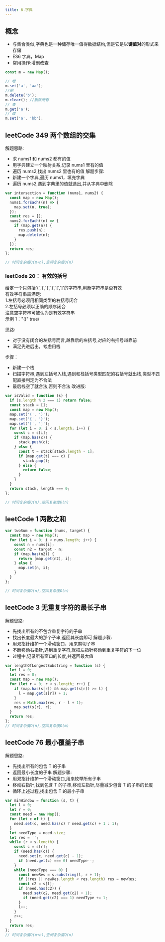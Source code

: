 ```yaml
---
title: 6.字典
---
```


## 概念

- 与集合类似,字典也是一种储存唯一值得数据结构,但是它是以**键值对**的形式来存储
- ES6 字典，Map
- 常用操作:增删改查

```js
const m = new Map();

// 增
m.set('a', 'aa');
//删
m.delete('b');
m.clear(); //删除所有
// 查
m.get('a');
// 改
m.set('a', 'bb');
```

## leetCode 349 两个数组的交集

解题思路:

- 求 nums1 和 nums2 都有的值
- 用字典建立一个映射关系,记录 nums1 里有的值
- 遍历 nums2,找出 nums2 里也有的值
  解题步骤:
- 新建一个字典,遍历 nums1，填充字典
- 遍历 nums2,遇到字典里的值就选出,并从字典中删除

```js
var intersection = function (nums1, nums2) {
  const map = new Map();
  nums1.forEach((n) => {
    map.set(n, true);
  });
  const res = [];
  nums2.forEach((n) => {
    if (map.get(n)) {
      res.push(n);
      map.delete(n);
    }
  });
  return res;
};

// 时间复杂度O(m+n),空间复杂度0(n)
```

### leetCode 20： 有效的括号

给定一个只包括'(',')','{','}','[',']'的字符串,判断字符串是否有效\
有效字符串需满足: \
1.左括号必须用相同类型的右括号闭合\
2.左括号必须以正确的顺序闭合\
注意空字符串可被认为是有效字符串\
示例 1："()" true\

思路:

- 对于没有闭合的左括号而言,越靠后的左括号,对应的右括号越靠前
- 满足先进后出，考虑用栈

步骤：

- 新建一个栈
- 扫描字符串,遇到左括号入栈,遇到和栈括号类型匹配的右括号就出栈,类型不匹配直接判定为不合法
- 最后栈空了就合法,否则不合法
  改进版:

```js
var isValid = function (s) {
  if (s.length % 2 === 1) return false;
  const stack = [];
  const map = new Map();
  map.set('(', ')');
  map.set('{', '}');
  map.set('[', ']');
  for (let i = 0; i < s.length; i++) {
    const c = s[i];
    if (map.has(c)) {
      stack.push(c);
    } else {
      const t = stack[stack.length - 1];
      if (map.get(t) === c) {
        stack.pop();
      } else {
        return false;
      }
    }
  }
  return stack, length === 0;
};

// 时间复杂度O(n),空间复杂度O(n)
```

## leetCode 1 两数之和

```js
var twoSum = function (nums, target) {
  const map = new Map();
  for (let i = 0; i < nums.length; i++) {
    const n = nums[i];
    const n2 = target - n;
    if (map.has(n2)) {
      return [map.get(n2), i];
    } else {
      map.set(n, i);
    }
  }
};

// 时间复杂度O(n),空间复杂度O(n)
```

## leetCode 3 无重复字符的最长子串

解题思路:

- 先找出所有的不包含重复字符的子串
- 找出长度最大的那个子串,返回其长度即可
  解题步骤:
- 用双指针维护一个滑动窗口，用来剪切子串
- 不断移动右指针,遇到重复字符,就把左指针移动到重复字符的下一位
- 过程中,记录所有窗口的长度,并返回最大值

```js
var lengthOfLongestSubstring = function (s) {
  let l = 0;
  let res = 0;
  const map = new Map();
  for (let r = 0; r < s.length; r++) {
    if (map.has(s[r]) && map.get(s[r]) >= l) {
      l = map.get(s[r]) + 1;
    }
    res = Math.max(res, r - l + 1);
    map.set(s[r], r);
  }
  return res;
};
// 时间复杂度O(n),空间复杂度O(m)
```

## leetCode 76 最小覆盖子串

解题思路:

- 先找出所有的包含 T 的子串
- 返回最小长度的子串
  解题步骤:
- 用双指针维护一个滑动窗口,用来枚举所有子串
- 移动右指针,找到包含 T 的子串,移动左指针,尽量减少包含 T 的子串的长度
- 循环上述过程,找出包含 T 的最小子串

```js
var minWindow = function (s, t) {
  let l = 0;
  let r = 0;
  const need = new Map();
  for (let c of t) {
    need.set(c, need.has(c) ? need.get(c) + 1 : 1);
  }
  let needType = need.size;
  let res = '';
  while (r < s.length) {
    const c = s[r];
    if (need.has(c)) {
      need.set(c, need.get(c) - 1);
      if (need.get(c) === 0) needType--;
    }
    while (needType === 0) {
      const newRes = s.substring(l, r + 1);
      if (!res || newRes.length < res.length) res = newRes;
      const c2 = s[l];
      if (need.has(c2)) {
        need.set(c2, need.get(c2) + 1);
        if (need.get(c2) === 1) needType += 1;
      }
      l++;
    }
    r++;
  }
  return res;
};
// 时间复杂度O(m+n),空间复杂度O(n)
```
